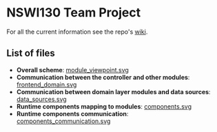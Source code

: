# NSWI130 Team Project

For all the current information see the repo's [wiki](https://github.com/jiriklepl/NSWI130-Team-Project/wiki/).

## List of files

- **Overall scheme**: [module_viewpoint.svg](documents/module_viewpoint.svg)
- **Communication between the controller and other modules**: [frontend_domain.svg](documents/frontend_domain.svg)
- **Communication between domain layer modules and data sources**: [data_sources.svg](documents/data_sources.svg)
- **Runtime components mapping to modules**: [components.svg](documents/components.svg)
- **Runtime components communication**: [components_communication.svg](documents/components_communication.svg)
